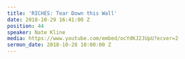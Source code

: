 ```yaml
---
title: 'RICHES: Tear Down this Wall'
date: 2018-10-29 16:41:00 Z
position: 44
speaker: Nate Kline
media: https://www.youtube.com/embed/ocYdKJ2JUpU?ecver=2
sermon_date: 2018-10-28 10:00:00 Z
---
```


